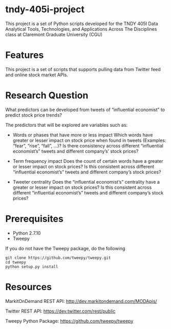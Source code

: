 # tndy-405i-project
This project is a set of Python scripts developed for the TNDY 405I Data Analytical Tools, Technologies, and
Applications Across The Disciplines class at Claremont Graduate University (CGU)

# Features
This project is a set of scripts that supports pulling data from Twitter feed and online stock market APIs.

# Research Question

What predictors can be developed from tweets of “influential economist” to predict stock price trends?

The predictors that will be explored are variables such as:

*	Words or phases that have more or less impact
    Which words have greater or lesser impact on stock price when found in tweets (Examples: “fear”, “rise”, “fall”, …)? Is there consistency across different “influential economist’s” tweets and different company’s’ stock prices?

*	Term frequency impact
    Does the count of certain words have a greater or lesser impact on stock prices? Is this consistent across different “influential economist’s” tweets and different company’s stock prices?

*	Tweeter centrality
    Does the “influential economist’s” centrality have a greater or lesser impact on stock prices? Is this consistent across different “influential economist’s” tweets and different company’s stock prices?


# Prerequisites

* Python 2.7.10
* Tweepy


If you do not have the Tweepy package, do the following

```
git clone https://github.com/tweepy/tweepy.git
cd tweepy
python setup.py install
```

# Resources

MarkitOnDemand REST API:
http://dev.markitondemand.com/MODApis/

Twitter REST API:
https://dev.twitter.com/rest/public

Tweepy Python Package:
https://github.com/tweepy/tweepy
